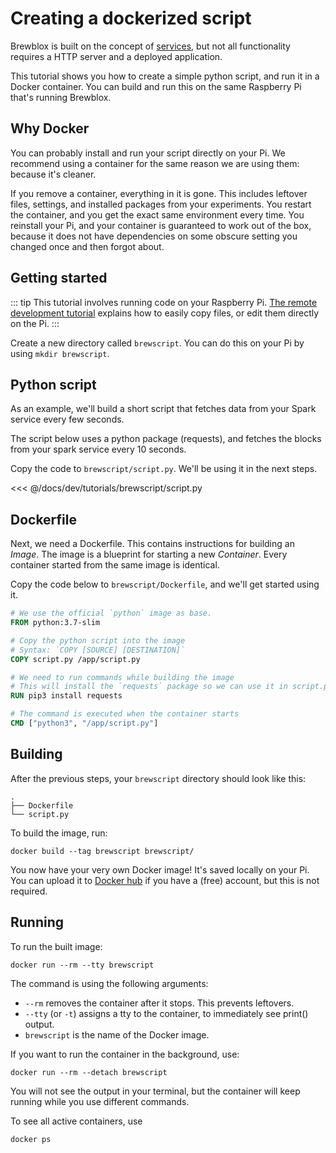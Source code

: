 # Creating a dockerized script

Brewblox is built on the concept of [services](https://github.com/BrewBlox/brewblox-boilerplate), but not all functionality requires a HTTP server and a deployed application.

This tutorial shows you how to create a simple python script, and run it in a Docker container.
You can build and run this on the same Raspberry Pi that's running Brewblox.

## Why Docker

You can probably install and run your script directly on your Pi.
We recommend using a container for the same reason we are using them: because it's cleaner.

If you remove a container, everything in it is gone. This includes leftover files, settings, and installed packages from your experiments.
You restart the container, and you get the exact same environment every time.
You reinstall your Pi, and your container is guaranteed to work out of the box, because it does not have dependencies on some obscure setting you changed once and then forgot about.

## Getting started

::: tip
This tutorial involves running code on your Raspberry Pi. [The remote development tutorial](../remote_scripts) explains how to easily copy files, or edit them directly on the Pi.
:::

Create a new directory called `brewscript`. You can do this on your Pi by using `mkdir brewscript`.

## Python script

As an example, we'll build a short script that fetches data from your Spark service every few seconds.

The script below uses a python package (requests), and fetches the blocks from your spark service every 10 seconds.

Copy the code to `brewscript/script.py`. We'll be using it in the next steps.

<<< @/docs/dev/tutorials/brewscript/script.py


## Dockerfile

Next, we need a Dockerfile. This contains instructions for building an *Image*.
The image is a blueprint for starting a new *Container*.
Every container started from the same image is identical.

Copy the code below to `brewscript/Dockerfile`, and we'll get started using it.

```Dockerfile
# We use the official `python` image as base.
FROM python:3.7-slim

# Copy the python script into the image
# Syntax: `COPY [SOURCE] [DESTINATION]`
COPY script.py /app/script.py

# We need to run commands while building the image
# This will install the `requests` package so we can use it in script.py
RUN pip3 install requests

# The command is executed when the container starts
CMD ["python3", "/app/script.py"]

```

## Building

After the previous steps, your `brewscript` directory should look like this:
```
.
├── Dockerfile
└── script.py
```

To build the image, run:
```
docker build --tag brewscript brewscript/
```

You now have your very own Docker image!
It's saved locally on your Pi. You can upload it to [Docker hub](https://hub.docker.com/) if you have a (free) account, but this is not required.

## Running

To run the built image:
```
docker run --rm --tty brewscript
```

The command is using the following arguments:
- `--rm` removes the container after it stops. This prevents leftovers.
- `--tty` (or `-t`) assigns a tty to the container, to immediately see print() output.
- `brewscript` is the name of the Docker image.

If you want to run the container in the background, use:
```
docker run --rm --detach brewscript
```

You will not see the output in your terminal, but the container will keep running while you use different commands.

To see all active containers, use
```
docker ps
```

